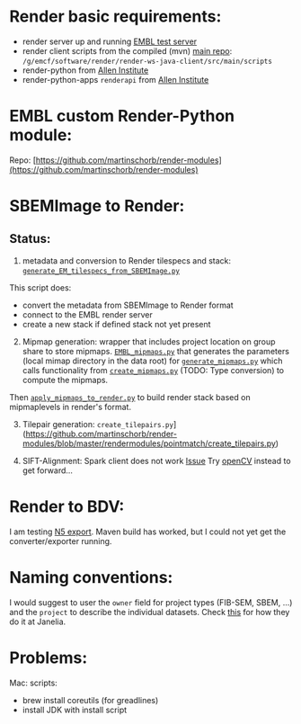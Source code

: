 
# Render basic requirements:


- render server up and running [EMBL test server](http://pc-emcf-16.embl.de)
- render client scripts from the compiled (mvn) [main repo](https://github.com/saalfeldlab/render): `/g/emcf/software/render/render-ws-java-client/src/main/scripts`
- render-python from [Allen Institute](https://github.com/AllenInstitute/render-python)
- render-python-apps `renderapi` from [Allen Institute](https://github.com/AllenInstitute/render-python-apps)


# EMBL custom Render-Python module:

Repo: [https://github.com/martinschorb/render-modules](https://github.com/martinschorb/render-modules)



# SBEMImage to Render:

## Status:
1. metadata and conversion to Render tilespecs and stack: [`generate_EM_tilespecs_from_SBEMImage.py`](https://github.com/martinschorb/render-modules/blob/master/rendermodules/dataimport/generate_EM_tilespecs_from_SBEMImage.py)

This script does:
- convert the metadata from SBEMImage to Render format
- connect to the EMBL render server
- create a new stack if defined stack not yet present

2. Mipmap generation: wrapper that includes project location on group share to store mipmaps. [`EMBL_mipmaps.py`](https://github.com/martinschorb/render-modules/blob/master/rendermodules/dataimport/EMBL_mipmaps.py)
 that generates the parameters (local mimap directory in the data root) for [`generate_mipmaps.py`](https://github.com/martinschorb/render-modules/blob/master/rendermodules/dataimport/generate_mipmaps.py) which calls functionality from [`create_mipmaps.py`](https://github.com/martinschorb/render-modules/blob/master/rendermodules/dataimport/create_mipmaps.py) (TODO: Type conversion) to compute the mipmaps.

Then [`apply_mipmaps_to_render.py`](https://github.com/martinschorb/render-modules/blob/master/rendermodules/dataimport/apply_mipmaps_to_render.py) to build render stack based on mipmaplevels in render's format.

3. Tilepair generation: `create_tilepairs.py`](https://github.com/martinschorb/render-modules/blob/master/rendermodules/pointmatch/create_tilepairs.py)

4. SIFT-Alignment: Spark client does not work [Issue](https://github.com/saalfeldlab/render/issues/107)
  Try [openCV](https://github.com/martinschorb/render-modules/blob/master/rendermodules/pointmatch/generate_point_matches_opencv.py) instead to get forward...

# Render to BDV:

I am testing [N5 export](https://github.com/saalfeldlab/hot-knife/blob/master/src/main/java/org/janelia/saalfeldlab/hotknife/SparkConvertRenderStackToN5.java). Maven build has worked, but I could not yet get the converter/exporter running.


# Naming conventions:

I would suggest to user the `owner` field for project types (FIB-SEM, SBEM, ...) and the `project` to describe the individual datasets. Check [this](https://github.com/saalfeldlab/render/issues/106) for how they do it at Janelia.

# Problems:

Mac: scripts:
- brew install coreutils (for greadlines)
- install JDK with install script
